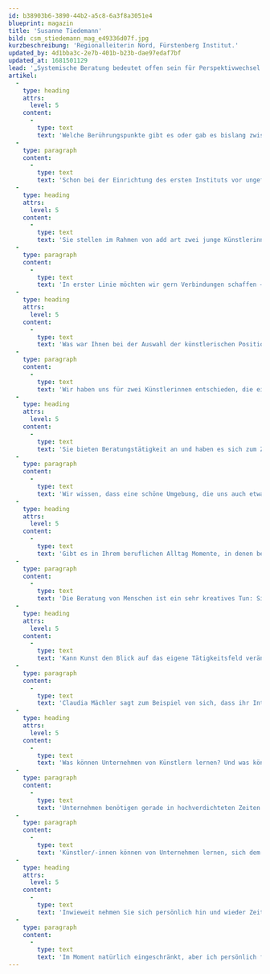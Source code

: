 ```yaml
---
id: b38903b6-3890-44b2-a5c8-6a3f8a3051e4
blueprint: magazin
title: 'Susanne Tiedemann'
bild: csm_stiedemann_mag_e49336d07f.jpg
kurzbeschreibung: 'Regionalleiterin Nord, Fürstenberg Institut.'
updated_by: 4d1bba3c-2e7b-401b-b23b-dae97edaf7bf
updated_at: 1681501129
lead: '„Systemische Beratung bedeutet offen sein für Perspektivwechsel – Kunst kann dafür hervorragend wirken.“'
artikel:
  -
    type: heading
    attrs:
      level: 5
    content:
      -
        type: text
        text: 'Welche Berührungspunkte gibt es oder gab es bislang zwischen Ihrem Unternehmen und Kunst und Kultur?'
  -
    type: paragraph
    content:
      -
        type: text
        text: 'Schon bei der Einrichtung des ersten Instituts vor ungefähr 30 Jahren war Kunst ein wichtiger Bestandteil. Damals stattete der Künstler Pellegrino Ritter aus Münster das erste Institut unter anderem mit seinen Werken aus dem Flaggen-Alphabet aus und nach und nach wurde diese Kunstlinie für jedes weitere Institut, das neu entstand, übernommen. Wesentlich dafür ist das Kunstinteresse der Institutsgründer, Reinhild und Werner Fürstenberg. So zieht sich die Kunst wie „ein roter Faden“ durch das Institut.'
  -
    type: heading
    attrs:
      level: 5
    content:
      -
        type: text
        text: 'Sie stellen im Rahmen von add art zwei junge Künstlerinnen aus. Gibt es bestimmte Erwartungen, die Sie damit verknüpfen?'
  -
    type: paragraph
    content:
      -
        type: text
        text: 'In erster Linie möchten wir gern Verbindungen schaffen – zwischen Künstlern und Besuchern. Gleichzeitig ist es uns ein Anliegen, ein Zeichen dafür zu setzen, gerade in diesen herausfordernden Zeiten, in denen wir derzeit unterwegs sind, nach wie vor die Türen für die Kunst zu öffnen. Denn was wäre ein Leben ohne Kunst? Unvorstellbar! Alles unter Berücksichtigung der geltenden Sicherheits- und Hygienerichtlinien, versteht sich.'
  -
    type: heading
    attrs:
      level: 5
    content:
      -
        type: text
        text: 'Was war Ihnen bei der Auswahl der künstlerischen Positionen besonders wichtig?'
  -
    type: paragraph
    content:
      -
        type: text
        text: 'Wir haben uns für zwei Künstlerinnen entschieden, die einen ganz speziellen Blick auf Menschen ausdrücken. Nicht nur in der Darstellung, auch in der Interpretation ihres Innenlebens. In der Betrachtung der Bilder erhoffen wir uns einen Dialog – mit sich selbst und natürlich auch mit anderen Besuchern in unserem Institut.'
  -
    type: heading
    attrs:
      level: 5
    content:
      -
        type: text
        text: 'Sie bieten Beratungstätigkeit an und haben es sich zum Ziel gesetzt, Menschen insbesondere in psychologischer Hinsicht zu stärken. Glauben Sie, dass die Kunst in Ihren Räumen hier positiv wirken kann?'
  -
    type: paragraph
    content:
      -
        type: text
        text: 'Wir wissen, dass eine schöne Umgebung, die uns auch etwas über sich erzählt, positive Auswirkungen auf die Menschen hat, die uns besuchen. Wir wollen, dass man uns gerne und nicht durch die Hintertür besucht. Unsere hohen Räume und die Struktur der alten Gemäuer bieten den Rahmen, um die Bilder auszustellen – die Besucher verschaffen ihnen durch die Betrachtung neues Leben.'
  -
    type: heading
    attrs:
      level: 5
    content:
      -
        type: text
        text: 'Gibt es in Ihrem beruflichen Alltag Momente, in denen besondere Kreativität oder andere Herangehensweisen als üblich gefragt sind? Wovon lassen Sie sich dabei leiten?'
  -
    type: paragraph
    content:
      -
        type: text
        text: 'Die Beratung von Menschen ist ein sehr kreatives Tun: Sie können noch so viele Tools in Ihrem Beratungs-Methodenkoffer haben – jeder Mensch ist wiederum anders und reflektiert in anderer Form. Viele Berater haben eine Tafel im Raum, Figuren zum Visualisieren oder Stifte, um Empfundenes bildhaft zu machen. Die systemische Beratung arbeitet sehr viel mit Metaphern – da bietet sich kreatives Arbeiten an. Und nicht zufällig arbeiten bei uns sehr viele Berater/-innen, die neben dem Job bei uns Theater spielen, Bilder malen, im Chor singen oder schreiben.'
  -
    type: heading
    attrs:
      level: 5
    content:
      -
        type: text
        text: 'Kann Kunst den Blick auf das eigene Tätigkeitsfeld verändern?'
  -
    type: paragraph
    content:
      -
        type: text
        text: 'Claudia Mächler sagt zum Beispiel von sich, dass ihr Interesse nicht im reinen Abbilden liegen würde, sondern es ginge ihr um Störungen in der Wahrnehmung. Diese Herangehensweise spiegelt sich auch in der täglichen Arbeit unserer Berater/-innen wider. In den Gesprächen mit unseren Klienten verfolgen wir einen systemischen Ansatz. Dabei schauen wir also auch immer wieder hinter die Kulissen eines Beratungsfalles. Dies erfordert zweifelsohne die Offenheit für einen Perspektivwechsel – und Kunst kann dafür eine hervorragende Wirkung erzielen.'
  -
    type: heading
    attrs:
      level: 5
    content:
      -
        type: text
        text: 'Was können Unternehmen von Künstlern lernen? Und was können Künstler von Unternehmen lernen?'
  -
    type: paragraph
    content:
      -
        type: text
        text: 'Unternehmen benötigen gerade in hochverdichteten Zeiten die Möglichkeit, den Beschäftigten Freiraum zum kreativen Denken zu verschaffen. Das unternehmerische Denken in einem prozessgesteuerten Unternehmen besetzt den Freiraum zum kreativen Denken. Neue Arbeitsformen versuchen, diesen Widerspruch auszugleichen, mit agilen Methoden der Zusammenarbeit. Und natürlich stellen sich einige einen Kicker in den Raum oder halten die Besprechung auf dem Sofa ab. Kunstwerke fordern uns nochmal komplexer heraus und kurbeln das Gehirn auf andere Art an beziehungsweise bringen uns zum Innehalten.'
  -
    type: paragraph
    content:
      -
        type: text
        text: 'Künstler/-innen können von Unternehmen lernen, sich dem Betrachter und Kritiker zu öffnen und in den Diskurs zu gehen. Vielleicht etwa jemanden einer ganz anderen Zielgruppe zu erreichen und zu berühren. Dort abzuholen, wo die Menschen sind. Ich fände es schade, wenn Kunst nur noch selbstreferentiell in Galerien und Museen diskutiert und bestaunt wird.'
  -
    type: heading
    attrs:
      level: 5
    content:
      -
        type: text
        text: 'Inwieweit nehmen Sie sich persönlich hin und wieder Zeit für Kunst und Kultur?'
  -
    type: paragraph
    content:
      -
        type: text
        text: 'Im Moment natürlich eingeschränkt, aber ich persönlich freue mich auf den nächsten Theaterabend oder ein schönes Konzert! Und irgendwann soll es dann auch wieder eine proppenvolle Lesung sein, mit vielen Menschen in dichtem Gedränge, das gehört auch einfach dazu.'
---
```

